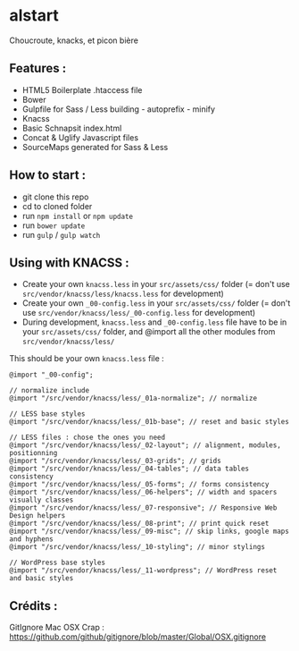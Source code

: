 # alstart
Choucroute, knacks, et picon bière

## Features :
- HTML5 Boilerplate .htaccess file
- Bower
- Gulpfile for Sass / Less building - autoprefix - minify
- Knacss
- Basic Schnapsit index.html
- Concat & Uglify Javascript files
- SourceMaps generated for Sass & Less

## How to start :
- git clone this repo
- cd to cloned folder
- run `npm install` or `npm update`
- run `bower update`
- run `gulp` / `gulp watch`

## Using with KNACSS :
- Create your own `knacss.less` in your `src/assets/css/` folder (= don't use `src/vendor/knacss/less/knacss.less` for development)
- Create your own `_00-config.less` in your `src/assets/css/` folder (= don't use `src/vendor/knacss/less/_00-config.less` for development)
- During development, `knacss.less` and `_00-config.less` file have to be in your `src/assets/css/` folder, and @import all the other modules from `src/vendor/knacss/less/`

This should be your own `knacss.less` file :

```
@import "_00-config";

// normalize include
@import "/src/vendor/knacss/less/_01a-normalize"; // normalize

// LESS base styles
@import "/src/vendor/knacss/less/_01b-base"; // reset and basic styles

// LESS files : chose the ones you need
@import "/src/vendor/knacss/less/_02-layout"; // alignment, modules, positionning
@import "/src/vendor/knacss/less/_03-grids"; // grids
@import "/src/vendor/knacss/less/_04-tables"; // data tables consistency
@import "/src/vendor/knacss/less/_05-forms"; // forms consistency
@import "/src/vendor/knacss/less/_06-helpers"; // width and spacers visually classes
@import "/src/vendor/knacss/less/_07-responsive"; // Responsive Web Design helpers
@import "/src/vendor/knacss/less/_08-print"; // print quick reset
@import "/src/vendor/knacss/less/_09-misc"; // skip links, google maps and hyphens
@import "/src/vendor/knacss/less/_10-styling"; // minor stylings

// WordPress base styles
@import "/src/vendor/knacss/less/_11-wordpress"; // WordPress reset and basic styles
```


## Crédits :

GitIgnore Mac OSX Crap : https://github.com/github/gitignore/blob/master/Global/OSX.gitignore
